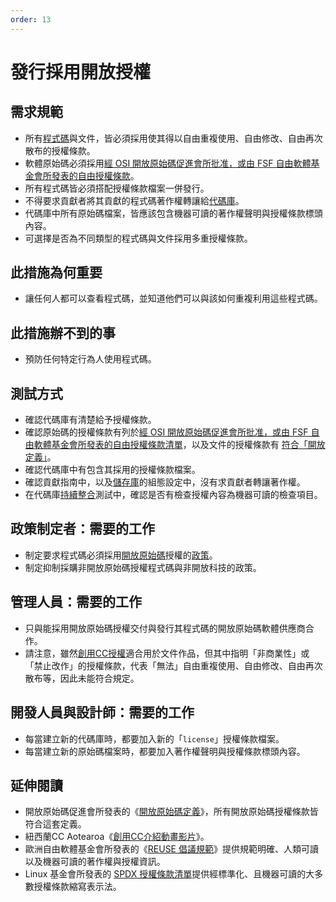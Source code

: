 ```yaml
---
order: 13
---
```

# 發行採用開放授權

<!-- SPDX-License-Identifier: CC0-1.0 -->
<!-- written in 2019 - 2022 by The Foundation for Public Code <info@publiccode.net> -->

## 需求規範

* 所有[程式碼](../glossary.md#code)與文件，皆必須採用使其得以自由重複使用、自由修改、自由再次散布的授權條款。
* 軟體原始碼必須採用[經 OSI 開放原始碼促進會所批准，或由 FSF 自由軟體基金會所發表的自由授權條款](https://spdx.org/licenses/)。
* 所有程式碼皆必須搭配授權條款檔案一併發行。
* 不得要求貢獻者將其貢獻的程式碼著作權轉讓給[代碼庫](../glossary.md#codebase)。
* 代碼庫中所有原始碼檔案，皆應該包含機器可讀的著作權聲明與授權條款標頭內容。
* 可選擇是否為不同類型的程式碼與文件採用多重授權條款。

## 此措施為何重要

* 讓任何人都可以查看程式碼，並知道他們可以與該如何重複利用這些程式碼。

## 此措施辦不到的事

* 預防任何特定行為人使用程式碼。

## 測試方式

* 確認代碼庫有清楚給予授權條款。
* 確認原始碼的授權條款有列於[經 OSI 開放原始碼促進會所批准，或由 FSF 自由軟體基金會所發表的自由授權條款清單](https://spdx.org/licenses/)，以及文件的授權條款有
[符合「開放定義」](https://opendefinition.org/licenses/)。
* 確認代碼庫中有包含其採用的授權條款檔案。
* 確認貢獻指南中，以及[儲存庫](../glossary.md#repository)的組態設定中，沒有求貢獻者轉讓著作權。
* 在代碼庫[持續整合](../glossary.md#continuous-integration)測試中，確認是否有檢查授權內容為機器可讀的檢查項目。

## 政策制定者：需要的工作

* 制定要求程式碼必須採用[開放原始碼](../glossary.md#open-source)授權的[政策](../glossary.md#policy)。
* 制定抑制採購非開放原始碼授權程式碼與非開放科技的政策。

## 管理人員：需要的工作

* 只與能採用開放原始碼授權交付與發行其程式碼的開放原始碼軟體供應商合作。
* 請注意，雖然[創用CC授權](https://creativecommons.org/licenses/)適合用於文件作品，但其中指明「非商業性」或「禁止改作」的授權條款，代表「無法」自由重複使用、自由修改、自由再次散布等，因此未能符合規定。

## 開發人員與設計師：需要的工作

* 每當建立新的代碼庫時，都要加入新的「`license`」授權條款檔案。
* 每當建立新的原始碼檔案時，都要加入著作權聲明與授權條款標頭內容。

## 延伸閱讀

* 開放原始碼促進會所發表的《[開放原始碼定義](https://opensource.org/osd)》，所有開放原始碼授權條款皆符合這套定義。
* 紐西蘭CC Aotearoa《[創用CC介紹動畫影片](https://creativecommons.org/about/videos/creative-commons-kiwi)》。
* 歐洲自由軟體基金會所發表的《[REUSE 倡議規範](https://reuse.software/spec/)》提供規範明確、人類可讀以及機器可讀的著作權與授權資訊。
* Linux 基金會所發表的 [SPDX 授權條款清單](https://spdx.org/licenses/)提供經標準化、且機器可讀的大多數授權條款縮寫表示法。
